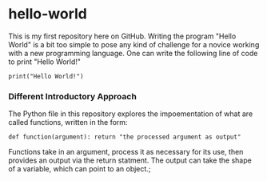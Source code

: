 # hello-world

This is my first repository here on GitHub.  Writing the program "Hello World" is a bit too simple to pose any kind of challenge for a novice working with a new programming language.  One can write the following line of code to print "Hello World!"

`print("Hello World!")`

### Different Introductory Approach

The Python file in this repository explores the impoementation of what are called functions, written in the form:

`def function(argument):
    return "the processed argument as output"`
    
Functions take in an argument, process it as necessary for its use, then provides an output via the return statment.  The output can take the shape of a variable, which can point to an object.;
